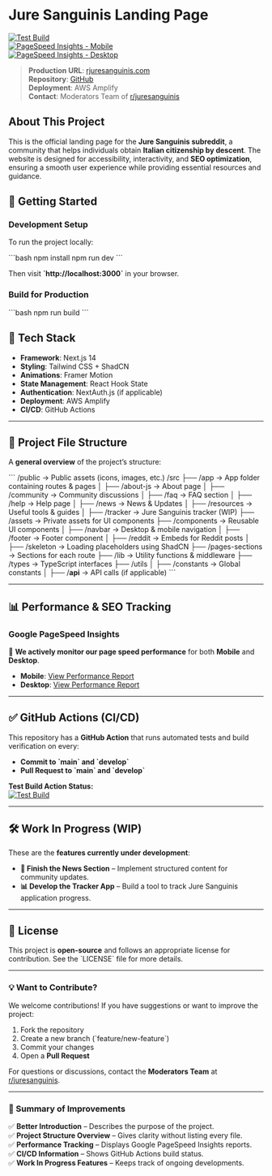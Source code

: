 # **Jure Sanguinis Landing Page**

[![Test Build](https://github.com/juresanguinis/rjs-landing/actions/workflows/node.js.yml/badge.svg)](https://github.com/juresanguinis/rjs-landing/actions/workflows/node.js.yml)  
[![PageSpeed Insights - Mobile](https://img.shields.io/badge/Google%20Pagespeed-Mobile-blue)](https://pagespeed.web.dev/analysis/https-www-rjuresanguinis-com/eca0mq4onz?form_factor=mobile)  
[![PageSpeed Insights - Desktop](https://img.shields.io/badge/Google%20Pagespeed-Desktop-green)](https://pagespeed.web.dev/analysis/https-www-rjuresanguinis-com/eca0mq4onz?form_factor=desktop)

> **Production URL**: [rjuresanguinis.com](https://www.rjuresanguinis.com/)  
> **Repository**: [GitHub](https://github.com/juresanguinis/rjs-landing)  
> **Deployment**: AWS Amplify  
> **Contact**: Moderators Team of [r/juresanguinis](https://www.reddit.com/r/juresanguinis/)  

## **About This Project**
This is the official landing page for the **Jure Sanguinis subreddit**, a community that helps individuals obtain **Italian citizenship by descent**. The website is designed for accessibility, interactivity, and **SEO optimization**, ensuring a smooth user experience while providing essential resources and guidance.

## **🚀 Getting Started**
### **Development Setup**
To run the project locally:

\`\`\`bash
npm install
npm run dev
\`\`\`

Then visit **\`http://localhost:3000\`** in your browser.

### **Build for Production**
\`\`\`bash
npm run build
\`\`\`

## **🔹 Tech Stack**
- **Framework**: Next.js 14
- **Styling**: Tailwind CSS + ShadCN
- **Animations**: Framer Motion
- **State Management**: React Hook State
- **Authentication**: NextAuth.js (if applicable)
- **Deployment**: AWS Amplify
- **CI/CD**: GitHub Actions

---

## **📁 Project File Structure**
A **general overview** of the project’s structure:

\`\`\`
/public              → Public assets (icons, images, etc.)
/src
  ├── /app          → App folder containing routes & pages
  │   ├── /about-js → About page
  │   ├── /community → Community discussions
  │   ├── /faq      → FAQ section
  │   ├── /help     → Help page
  │   ├── /news     → News & Updates
  │   ├── /resources → Useful tools & guides
  │   ├── /tracker  → Jure Sanguinis tracker (WIP)
  ├── /assets       → Private assets for UI components
  ├── /components   → Reusable UI components
  │   ├── /navbar   → Desktop & mobile navigation
  │   ├── /footer   → Footer component
  │   ├── /reddit   → Embeds for Reddit posts
  │   ├── /skeleton → Loading placeholders using ShadCN
  ├── /pages-sections → Sections for each route
  ├── /lib          → Utility functions & middleware
  ├── /types        → TypeScript interfaces
  ├── /utils
  │   ├── /constants → Global constants
  │   ├── /__api__   → API calls (if applicable)
\`\`\`

---

## **📊 Performance & SEO Tracking**
### **Google PageSpeed Insights**
🚀 **We actively monitor our page speed performance** for both **Mobile** and **Desktop**.  

- **Mobile**: [View Performance Report](https://pagespeed.web.dev/analysis/https-www-rjuresanguinis-com/eca0mq4onz?form_factor=mobile)  
- **Desktop**: [View Performance Report](https://pagespeed.web.dev/analysis/https-www-rjuresanguinis-com/eca0mq4onz?form_factor=desktop)

---

## **✅ GitHub Actions (CI/CD)**
This repository has a **GitHub Action** that runs automated tests and build verification on every:
- **Commit to \`main\` and \`develop\`**
- **Pull Request to \`main\` and \`develop\`**

**Test Build Action Status:**  
[![Test Build](https://github.com/juresanguinis/rjs-landing/actions/workflows/test-build.yml/badge.svg)](https://github.com/juresanguinis/rjs-landing/actions/workflows/test-build.yml)

---

## **🛠️ Work In Progress (WIP)**
These are the **features currently under development**:

- **📰 Finish the News Section** – Implement structured content for community updates.
- **📊 Develop the Tracker App** – Build a tool to track Jure Sanguinis application progress.

---

## **📜 License**
This project is **open-source** and follows an appropriate license for contribution. See the \`LICENSE\` file for more details.

---

### **💡 Want to Contribute?**
We welcome contributions! If you have suggestions or want to improve the project:
1. Fork the repository
2. Create a new branch (\`feature/new-feature\`)
3. Commit your changes
4. Open a **Pull Request**

For questions or discussions, contact the **Moderators Team** at [r/juresanguinis](https://www.reddit.com/r/juresanguinis/).

---

### **🔹 Summary of Improvements**
✅ **Better Introduction** – Describes the purpose of the project.  
✅ **Project Structure Overview** – Gives clarity without listing every file.  
✅ **Performance Tracking** – Displays Google PageSpeed Insights reports.  
✅ **CI/CD Information** – Shows GitHub Actions build status.  
✅ **Work In Progress Features** – Keeps track of ongoing developments.  
